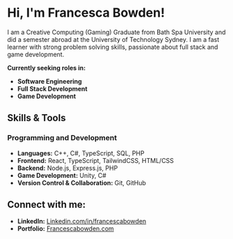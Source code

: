 # Hi, I'm Francesca Bowden!
I am a Creative Computing (Gaming) Graduate from Bath Spa University and did a semester abroad at the University of Technology Sydney. I am a fast learner with strong problem solving skills, passionate about full stack and game development.

**Currently seeking roles in:**
- **Software Engineering** 
- **Full Stack Development** 
- **Game Development**


## Skills & Tools
### Programming and Development
- **Languages:** C++, C#, TypeScript, SQL, PHP  
- **Frontend:** React, TypeScript, TailwindCSS, HTML/CSS
- **Backend:** Node.js, Express.js, PHP  
- **Game Development:** Unity, C#
- **Version Control & Collaboration:** Git, GitHub  

## Connect with me:

- **LinkedIn:** [Linkedin.com/in/francescabowden](https://www.linkedin.com/in/francescabowden)  
- **Portfolio:** [Francescabowden.com](http://francescabowden.com/)
